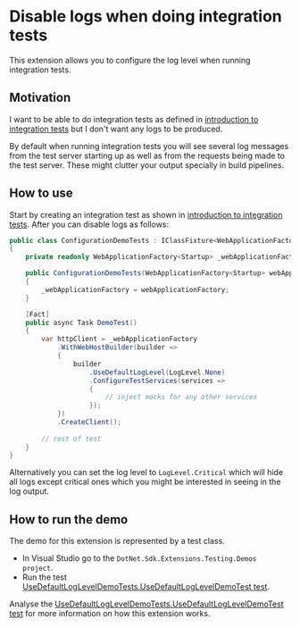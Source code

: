 ﻿# Disable logs when doing integration tests

This extension allows you to configure the log level when running integration tests.

## Motivation

I want to be able to do integration tests as defined in [introduction to integration tests](https://docs.microsoft.com/en-us/aspnet/core/test/integration-tests?#introduction-to-integration-tests) but I don't want any logs to be produced.

By default when running integration tests you will see several log messages from the test server starting up as well as from the requests being made to the test server. These might clutter your output specially in build pipelines.

## How to use

Start by creating an integration test as shown in [introduction to integration tests](https://docs.microsoft.com/en-us/aspnet/core/test/integration-tests?#introduction-to-integration-tests). After you can disable logs as follows:

```csharp
public class ConfigurationDemoTests : IClassFixture<WebApplicationFactory<Startup>>
{
    private readonly WebApplicationFactory<Startup> _webApplicationFactory;

    public ConfigurationDemoTests(WebApplicationFactory<Startup> webApplicationFactory)
    {
        _webApplicationFactory = webApplicationFactory;
    }

    [Fact]
    public async Task DemoTest()
    {
        var httpClient = _webApplicationFactory
            .WithWebHostBuilder(builder =>
            {
                builder
                    .UseDefaultLogLevel(LogLevel.None)
                    .ConfigureTestServices(services =>
                    {
                        // inject mocks for any other services
                    });
            })
            .CreateClient();
        
        // rest of test
    }
}
```

Alternatively you can set the log level to `LogLevel.Critical` which will hide all logs except critical ones which you might be interested in seeing in the log output.

## How to run the demo

The demo for this extension is represented by a test class.

* In Visual Studio go to the `DotNet.Sdk.Extensions.Testing.Demos project`.
* Run the test [UseDefaultLogLevelDemoTests.UseDefaultLogLevelDemoTest test](/demos/extensions-testing-demos/DotNet.Sdk.Extensions.Testing.Demos/Configuration/UseDefaultLogLevelDemoTests.cs).

Analyse the [UseDefaultLogLevelDemoTests.UseDefaultLogLevelDemoTest test](/demos/extensions-testing-demos/DotNet.Sdk.Extensions.Testing.Demos/Configuration/UseDefaultLogLevelDemoTests.cs) for more information on how this extension works.
